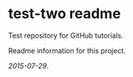 # test-two readme
Test repository for GitHub tutorials.

Readme information for this project.

*2015-07-29*.
